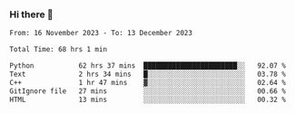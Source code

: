 ### Hi there 👋

<!--
**floyiac/floyiac** is a ✨ _special_ ✨ repository because its `README.md` (this file) appears on your GitHub profile.

Here are some ideas to get you started:

- 🔭 I’m currently working on ...
- 🌱 I’m currently learning ...
- 👯 I’m looking to collaborate on ...
- 🤔 I’m looking for help with ...
- 💬 Ask me about ...
- 📫 How to reach me: ...
- 😄 Pronouns: ...
- ⚡ Fun fact: ...
-->

<!--START_SECTION:waka-->

```txt
From: 16 November 2023 - To: 13 December 2023

Total Time: 68 hrs 1 min

Python           62 hrs 37 mins  ███████████████████████░░   92.07 %
Text             2 hrs 34 mins   █░░░░░░░░░░░░░░░░░░░░░░░░   03.78 %
C++              1 hr 47 mins    ▓░░░░░░░░░░░░░░░░░░░░░░░░   02.64 %
GitIgnore file   27 mins         ░░░░░░░░░░░░░░░░░░░░░░░░░   00.66 %
HTML             13 mins         ░░░░░░░░░░░░░░░░░░░░░░░░░   00.32 %
```

<!--END_SECTION:waka-->
